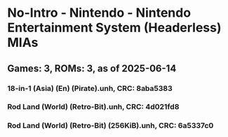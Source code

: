 # No-Intro - Nintendo - Nintendo Entertainment System (Headerless) MIAs
## Games: 3, ROMs: 3, as of 2025-06-14

### 18-in-1 (Asia) (En) (Pirate).unh, CRC: 8aba5383
### Rod Land (World) (Retro-Bit).unh, CRC: 4d021fd8
### Rod Land (World) (Retro-Bit) (256KiB).unh, CRC: 6a5337c0
